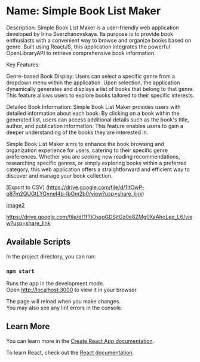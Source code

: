 # Name: Simple Book List Maker

Description: Simple Book List Maker is a user-friendly web application developed by Irina Sverzhanovskaya. Its purpose is to provide book enthusiasts with a convenient way to browse and organize books based on genre. Built using ReactJS, this application integrates the powerful OpenLibraryAPI to retrieve comprehensive book information.

Key Features:

Genre-based Book Display: Users can select a specific genre from a dropdown menu within the application. Upon selection, the application dynamically generates and displays a list of books that belong to that genre. This feature allows users to explore books tailored to their specific interests.

Detailed Book Information: Simple Book List Maker provides users with detailed information about each book. By clicking on a book within the generated list, users can access additional details such as the book's title, author, and publication information. This feature enables users to gain a deeper understanding of the books they are interested in.

Simple Book List Maker aims to enhance the book browsing and organization experience for users, catering to their specific genre preferences. Whether you are seeking new reading recommendations, researching specific genres, or simply exploring books within a preferred category, this web application offers a straightforward and efficient way to discover and manage your book collection.

[Export to CSV] (https://drive.google.com/file/d/1ItOwP-q87m2QUGtLYGvneI4b-IbOm2b0/view?usp=share_link)

[Image2](https://drive.google.com/file/d/1EvMhNNybKVtavoi9__-cO4kxjBAdYAF9/view?usp=share_link)

https://drive.google.com/file/d/1fTiOssgGDSjtGz0e8ZMg0XaAhoLee_L6/view?usp=share_link

## Available Scripts

In the project directory, you can run:

### `npm start`

Runs the app in the development mode.\
Open [http://localhost:3000](http://localhost:3000) to view it in your browser.

The page will reload when you make changes.\
You may also see any lint errors in the console.

## Learn More

You can learn more in the [Create React App documentation](https://facebook.github.io/create-react-app/docs/getting-started).

To learn React, check out the [React documentation](https://reactjs.org/).



